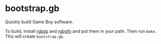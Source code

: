 # bootstrap.gb

Quickly build Game Boy software.

To build, install [rgbds][rgbds] and [rgbgfx][rgbgfx] and put them in your path.
Then run `make`. This will create `bootstrap.gb`.

[rgbds]: https://github.com/bentley/rgbds
[rgbgfx]: https://github.com/stag019/rgbgfx
